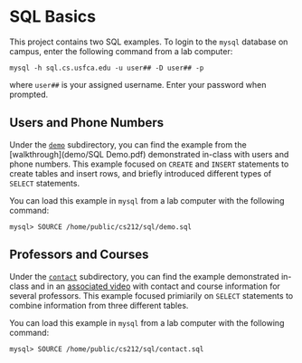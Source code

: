 # SQL Basics

This project contains two SQL examples. To login to the `mysql` database on campus, enter the following command from a lab computer:

```
mysql -h sql.cs.usfca.edu -u user## -D user## -p
```

where `user##` is your assigned username. Enter your password when prompted.

## Users and Phone Numbers 

Under the [`demo`](demo/) subdirectory, you can find the example from the [walkthrough](demo/SQL Demo.pdf) demonstrated in-class with users and phone numbers. This example focused on `CREATE` and `INSERT` statements to create tables and insert rows, and briefly introduced different types of `SELECT` statements.

You can load this example in `mysql` from a lab computer with the following command:

```
mysql> SOURCE /home/public/cs212/sql/demo.sql
```

## Professors and Courses

Under the [`contact`](contact/) subdirectory, you can find the example demonstrated in-class and in an [associated video](https://youtu.be/MZ-YVJETFAA) with contact and course information for several professors. This example focused primiarily on `SELECT` statements to combine information from three different tables. 

You can load this example in `mysql` from a lab computer with the following command:

```
mysql> SOURCE /home/public/cs212/sql/contact.sql
```
